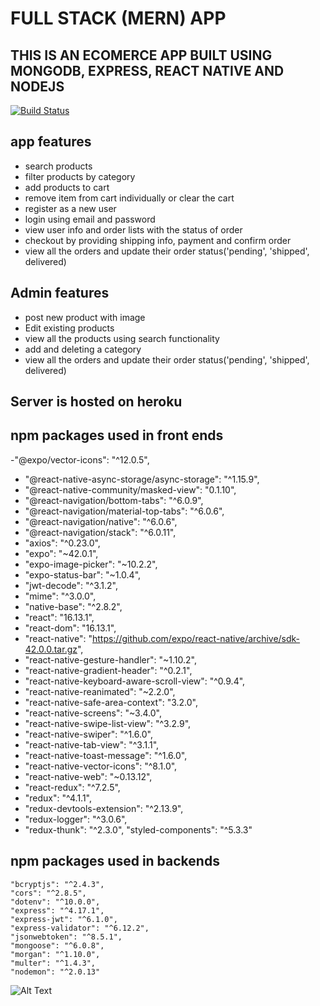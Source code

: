 
# FULL STACK (MERN) APP
## THIS IS AN ECOMERCE APP BUILT USING MONGODB, EXPRESS, REACT NATIVE AND NODEJS
[![Build Status](https://travis-ci.org/joemccann/dillinger.svg?branch=master)](https://travis-ci.org/joemccann/dillinger)

## app features

- search products
- filter products by category
- add products to cart
- remove item from cart individually or clear the cart
- register as a new user
- login using email and password
- view user info and order lists with the status of order
- checkout by providing shipping info, payment and confirm order
- view all the orders and update their order status('pending', 'shipped', delivered)

## Admin features 

- post new product with image
- Edit existing products
- view all the products using search functionality
- add and deleting a category
- view all the orders and update their order status('pending', 'shipped', delivered)

## Server is hosted on heroku

## npm packages used in front ends
 -"@expo/vector-icons": "^12.0.5",
-    "@react-native-async-storage/async-storage": "^1.15.9",
  -  "@react-native-community/masked-view": "0.1.10",
   - "@react-navigation/bottom-tabs": "^6.0.9",
  -  "@react-navigation/material-top-tabs": "^6.0.6",
  -  "@react-navigation/native": "^6.0.6",
  -  "@react-navigation/stack": "^6.0.11",
  -  "axios": "^0.23.0",
  -  "expo": "~42.0.1",
  -  "expo-image-picker": "~10.2.2",
  -  "expo-status-bar": "~1.0.4",
  -  "jwt-decode": "^3.1.2",
  -  "mime": "^3.0.0",
  - "native-base": "^2.8.2",
   - "react": "16.13.1",
  -  "react-dom": "16.13.1",
  -  "react-native": "https://github.com/expo/react-native/archive/sdk-42.0.0.tar.gz",
  -  "react-native-gesture-handler": "~1.10.2",
 -   "react-native-gradient-header": "^0.2.1",
  -  "react-native-keyboard-aware-scroll-view": "^0.9.4",
 -   "react-native-reanimated": "~2.2.0",
 -   "react-native-safe-area-context": "3.2.0",
  -  "react-native-screens": "~3.4.0",
 -   "react-native-swipe-list-view": "^3.2.9",
 -   "react-native-swiper": "^1.6.0",
 -   "react-native-tab-view": "^3.1.1",
  -  "react-native-toast-message": "^1.6.0",
  -  "react-native-vector-icons": "^8.1.0",
  -  "react-native-web": "~0.13.12",
  -  "react-redux": "^7.2.5",
  -  "redux": "^4.1.1",
  -  "redux-devtools-extension": "^2.13.9",
 -   "redux-logger": "^3.0.6",
 -   "redux-thunk": "^2.3.0",
    "styled-components": "^5.3.3"

## npm packages used in backends
    "bcryptjs": "^2.4.3",
    "cors": "^2.8.5",
    "dotenv": "^10.0.0",
    "express": "^4.17.1",
    "express-jwt": "^6.1.0",
    "express-validator": "^6.12.2",
    "jsonwebtoken": "^8.5.1",
    "mongoose": "^6.0.8",
    "morgan": "^1.10.0",
    "multer": "^1.4.3",
    "nodemon": "^2.0.13"

![Alt Text](app.gif)
